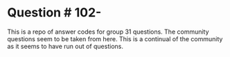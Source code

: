 # Question # 102-
This is a repo of answer codes for group 31 questions.
The community questions seem to be taken from here.
This is a continual of the community as it seems to have run out of questions.
